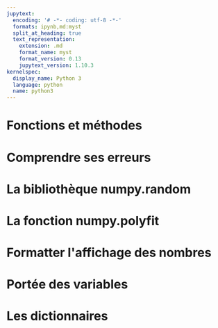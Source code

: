 ```yaml
---
jupytext:
  encoding: '# -*- coding: utf-8 -*-'
  formats: ipynb,md:myst
  split_at_heading: true
  text_representation:
    extension: .md
    format_name: myst
    format_version: 0.13
    jupytext_version: 1.10.3
kernelspec:
  display_name: Python 3
  language: python
  name: python3
---
```


# Fonctions et méthodes

# Comprendre ses erreurs

# La bibliothèque numpy.random

# La fonction numpy.polyfit

# Formatter l'affichage des nombres

# Portée des variables

# Les dictionnaires
